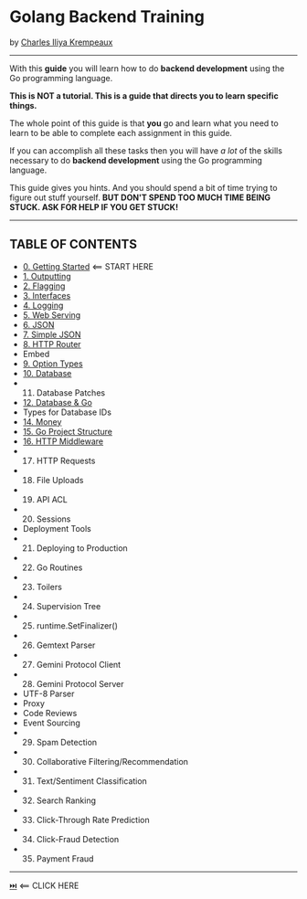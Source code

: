 # Golang Backend Training
by [Charles Iliya Krempeaux](http://changelog.ca/)

-----

With this **guide** you will learn how to do **backend development** using the Go programming language.

**This is NOT a tutorial. This is a guide that directs you to learn specific things.**

The whole point of this guide is that **you** go and learn what you need to learn to be able to complete each assignment in this guide.

If you can accomplish all these tasks then you will have _a lot_ of the skills necessary to do **backend development** using the Go programming language.

This guide gives you hints. And you should spend a bit of time trying to figure out stuff yourself. **BUT DON'T SPEND TOO MUCH TIME BEING STUCK. ASK FOR HELP IF YOU GET STUCK!**

-----

## TABLE OF CONTENTS

* [0. Getting Started](chapters/getting-started/README.md) ⟸ START HERE
* [1. Outputting](chapters/outputting/README.md)
* [2. Flagging](chapters/flagging/README.md)
* [3. Interfaces](chapters/interfaces/README.md)
* [4. Logging](chapters/logging/README.md)
* [5. Web Serving](chapters/web_serving/README.md)
* [6. JSON](chapters/json/README.md)
* [7. Simple JSON](chapters/simple_json/README.md)
* [8. HTTP Router](chapters/http_router/README.md)
* Embed
* [9. Option Types](#10-option-types)
* [10. Database](chapters/database/README.md)
* 11. Database Patches
* [12. Database & Go](chapters/database_and_go/README.md)
* Types for Database IDs
* [14. Money](chapters/money/README.md)
* [15. Go Project Structure](chapters/golang-project-structure/README.md)
* [16. HTTP Middleware](chapters/http_middleware/README.md)
* 17. HTTP Requests
* 18. File Uploads
* 19. API ACL
* 20. Sessions
* Deployment Tools
* 21. Deploying to Production
* 22. Go Routines
* 23. Toilers
* 24. Supervision Tree
* 25. runtime.SetFinalizer()
* 26. Gemtext Parser
* 27. Gemini Protocol Client
* 28. Gemini Protocol Server
* UTF-8 Parser
* Proxy
* Code Reviews
* Event Sourcing
* 29. Spam Detection
* 30. Collaborative Filtering/Recommendation
* 31. Text/Sentiment Classification
* 32. Search Ranking
* 33. Click-Through Rate Prediction
* 34. Click-Fraud Detection
* 35. Payment Fraud

-----

[⏭️](chapters/getting-started/README.md) ⟸ CLICK HERE

